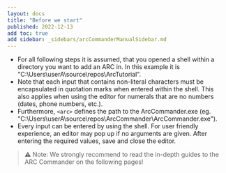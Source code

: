 ```yaml
---
layout: docs
title: "Before we start"
published: 2022-12-13
add toc: true
add sidebar: _sidebars/arcCommanderManualSidebar.md
---
```


- For all following steps it is assumed, that you opened a shell within a directory you want to add an ARC in. In this example it is "C:\Users\userA\source\repos\ArcTutorial".
- Note that each input that contains non-literal characters must be encapsulated in quotation marks when entered within the shell. This also applies when using the editor for numerals that are no numbers (dates, phone numbers, etc.).
- Furthermore, `<arc>` defines the path to the ArcCommander.exe (eg. "C:\Users\userA\source\repos\ArcCommander\ArcCommander.exe").
- Every input can be entered by using the shell. For user friendly experience, an editor may pop up if no arguments are given. After entering the required values, save and close the editor.


> :warning: Note: We strongly recommend to read the in-depth guides to the ARC Commander on the following pages!
